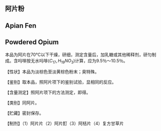 ## 阿片粉

## Apian Fen

## Powdered Opium

本品为阿片在70℃以下干燥，研细，测定含量后，加乳糖或其他稀释剂，研匀制成。含吗啡按无水吗啡$(C_{17},H_{19}NO_{3})$计算，应为9.5％～10.5％。

【性状】本品为淡棕色至淡黄棕色粉末；臭特殊。

【鉴别】取本品，照阿片项下的鉴别试验，显相同的反应。

【含量测定】照阿片项下的方法测定，即得。

【类别】同阿片。

【贮藏】密封保存。

【制剂】（1）阿片片（2）阿片酊（3）阿桔片（4）复方甘草片